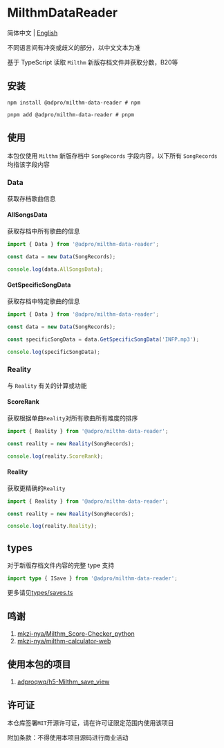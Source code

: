 # MilthmDataReader

简体中文 | [English](./README_en.md)

不同语言间有冲突或歧义的部分，以中文文本为准

基于 TypeScript 读取 `Milthm` 新版存档文件并获取分数，B20等

## 安装

```shell
npm install @adpro/milthm-data-reader # npm

pnpm add @adpro/milthm-data-reader # pnpm
```

## 使用

本包仅使用 `Milthm` 新版存档中 `SongRecords` 字段内容，以下所有 `SongRecords` 均指该字段内容

### Data

获取存档歌曲信息

#### AllSongsData

获取存档中所有歌曲的信息

```typescript
import { Data } from '@adpro/milthm-data-reader';

const data = new Data(SongRecords);

console.log(data.AllSongsData);
```

#### GetSpecificSongData

获取存档中特定歌曲的信息

```typescript
import { Data } from '@adpro/milthm-data-reader';

const data = new Data(SongRecords);

const specificSongData = data.GetSpecificSongData('INFP.mp3');

console.log(specificSongData);
```

### Reality

与 `Reality` 有关的计算或功能

#### ScoreRank

获取根据单曲`Reality`对所有歌曲所有难度的排序

```typescript
import { Reality } from '@adpro/milthm-data-reader';

const reality = new Reality(SongRecords);

console.log(reality.ScoreRank);
```

#### Reality

获取更精确的`Reality`

```typescript
import { Reality } from '@adpro/milthm-data-reader';

const reality = new Reality(SongRecords);

console.log(reality.Reality);
```

## types

对于新版存档文件内容的完整 type 支持

```typescript
import type { ISave } from '@adpro/milthm-data-reader';
```

更多请见[types/saves.ts](./src/types/saves.ts)

## 鸣谢

1. [mkzi-nya/Milthm_Score-Checker_python](https://github.com/mkzi-nya/Milthm_Score-Checker_python)
2. [mkzi-nya/milthm-calculator-web](https://github.com/mkzi-nya/milthm-calculator-web)

## 使用本包的项目

1. [adproqwq/h5-Milthm_save_view](https://github.com/adproqwq/h5-Milthm_save_view)

## 许可证

本仓库签署`MIT`开源许可证，请在许可证限定范围内使用该项目

附加条款：不得使用本项目源码进行商业活动